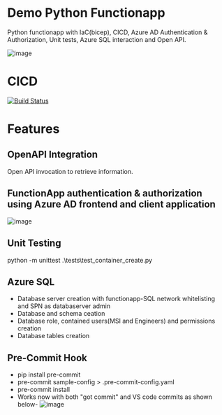 # Demo Python Functionapp
Python functionapp with IaC(bicep), CICD, Azure AD Authentication & Authorization, Unit tests, Azure SQL interaction and Open API.

![image](https://github.com/cloud-demo-projects/demo-python-functionapp/assets/67367858/081ff259-16e9-402f-bb91-4be89f9f4089)


# CICD
[![Build Status](https://dev.azure.com/bahrinipun/demo-python-functionapp/_apis/build/status/python-functionapp-cicd?branchName=main)](https://dev.azure.com/bahrinipun/demo-python-functionapp/_build/latest?definitionId=93&branchName=main)

# Features

## OpenAPI Integration
Open API invocation to retrieve information.

## FunctionApp authentication & authorization using Azure AD frontend and client application
![image](https://user-images.githubusercontent.com/67367858/226348155-41b179d5-8c22-4ef6-a0e9-6c45fa2089b6.png)

## Unit Testing
python -m unittest .\tests\test_container_create.py

## Azure SQL 
- Database server creation with functionapp-SQL network whitelisting and SPN as databaserver admin
- Database and schema ceation
- Database role, contained users(MSI and Engineers) and permissions creation
- Database tables creation

## Pre-Commit Hook
- pip install pre-commit
- pre-commit sample-config > .pre-commit-config.yaml
- pre-commit install
- Works now with both "got commit" and VS code commits as shown below-
  ![image](https://github.com/cloud-demo-projects/demo-python-functionapp/assets/67367858/338395f5-684b-47c3-aa3c-196d07f78636)

